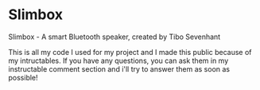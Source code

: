 # Slimbox
Slimbox - A smart Bluetooth speaker, created by Tibo Sevenhant

This is all my code I used for my project and I made this public because of my intructables.
If you have any questions, you can ask them in my instructable comment section and i'll try to answer them as soon as possible!
